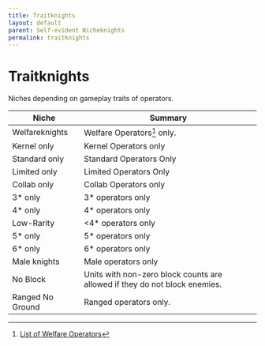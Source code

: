```yaml
---
title: Traitknights
layout: default
parent: Self-evident Nicheknights
permalink: traitknights
---
```


# Traitknights

Niches depending on gameplay traits of operators.

| Niche | Summary |
| --- | --- |
| Welfareknights | Welfare Operators[^1] only. |
| Kernel only | Kernel Operators only |
| Standard only | Standard Operators Only |
| Limited only | Limited Operators Only |
| Collab only | Collab Operators only |
| 3* only | 3* operators only |
| 4* only | 4* operators only |
| Low-Rarity | <4* operators only |
| 5* only | 5* operators only |
| 6* only | 6* operators only |
| Male knights | Male operators only |
| No Block | Units with non-zero block counts are allowed if they do not block enemies. |
| Ranged No Ground | Ranged operators only. |

[^1]: [List of Welfare Operators](https://arknights.wiki.gg/wiki/Operator/Welfare)
